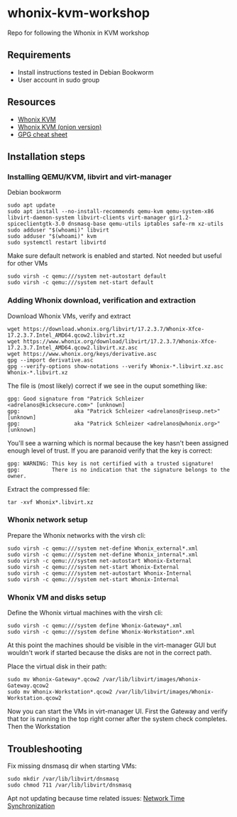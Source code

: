 # whonix-kvm-workshop
Repo for following the Whonix in KVM workshop

## Requirements
* Install instructions tested in Debian Bookworm 
* User account in sudo group
## Resources
* [Whonix KVM](https://www.whonix.org/wiki/KVM)
* [Whonix KVM (onion version)](http://www.dds6qkxpwdeubwucdiaord2xgbbeyds25rbsgr73tbfpqpt4a6vjwsyd.onion/wiki/KVM)
* [GPG cheat sheet](https://gock.net/blog/2020/gpg-cheat-sheet)
## Installation steps
### Installing QEMU/KVM, libvirt and virt-manager
Debian bookworm
```
sudo apt update
sudo apt install --no-install-recommends qemu-kvm qemu-system-x86 libvirt-daemon-system libvirt-clients virt-manager gir1.2-spiceclientgtk-3.0 dnsmasq-base qemu-utils iptables safe-rm xz-utils
sudo adduser "$(whoami)" libvirt
sudo adduser "$(whoami)" kvm
sudo systemctl restart libvirtd

```
Make sure default network is enabled and started. Not needed but useful for other VMs
```
sudo virsh -c qemu:///system net-autostart default
sudo virsh -c qemu:///system net-start default
```
### Adding Whonix download, verification and extraction
Download Whonix VMs, verify and extract
```
wget https://download.whonix.org/libvirt/17.2.3.7/Whonix-Xfce-17.2.3.7.Intel_AMD64.qcow2.libvirt.xz
wget https://www.whonix.org/download/libvirt/17.2.3.7/Whonix-Xfce-17.2.3.7.Intel_AMD64.qcow2.libvirt.xz.asc
wget https://www.whonix.org/keys/derivative.asc
gpg --import derivative.asc
gpg --verify-options show-notations --verify Whonix-*.libvirt.xz.asc Whonix-*.libvirt.xz

```
The file is (most likely) correct if we see in the ouput something like:
```
gpg: Good signature from "Patrick Schleizer <adrelanos@kicksecure.com>" [unknown]
gpg:                 aka "Patrick Schleizer <adrelanos@riseup.net>" [unknown]
gpg:                 aka "Patrick Schleizer <adrelanos@whonix.org>" [unknown]
```

You'll see a warning which is normal because the key hasn't been assigned enough level of trust. If you are paranoid verify that the key is correct:
```
gpg: WARNING: This key is not certified with a trusted signature!
gpg:          There is no indication that the signature belongs to the owner.
```

Extract the compressed file:
```
tar -xvf Whonix*.libvirt.xz
```
### Whonix network setup
Prepare the Whonix networks with the virsh cli:
```
sudo virsh -c qemu:///system net-define Whonix_external*.xml
sudo virsh -c qemu:///system net-define Whonix_internal*.xml
sudo virsh -c qemu:///system net-autostart Whonix-External
sudo virsh -c qemu:///system net-start Whonix-External
sudo virsh -c qemu:///system net-autostart Whonix-Internal
sudo virsh -c qemu:///system net-start Whonix-Internal
```
### Whonix VM and disks setup
Define the Whonix virtual machines with the virsh cli:
```
sudo virsh -c qemu:///system define Whonix-Gateway*.xml
sudo virsh -c qemu:///system define Whonix-Workstation*.xml
```
At this point the machines should be visible in the virt-manager GUI but wouldn't work if started because the disks are not in the correct path.

Place the virtual disk in their path:
```
sudo mv Whonix-Gateway*.qcow2 /var/lib/libvirt/images/Whonix-Gateway.qcow2
sudo mv Whonix-Workstation*.qcow2 /var/lib/libvirt/images/Whonix-Workstation.qcow2
```

Now you can start the VMs in virt-manager UI.
First the Gateway and verify that tor is running in the top right corner after the system check completes.
Then the Workstation
## Troubleshooting

Fix missing dnsmasq dir when starting VMs:
```
sudo mkdir /var/lib/libvirt/dnsmasq
sudo chmod 711 /var/lib/libvirt/dnsmasq
```
Apt not updating because time related issues: [Network Time Synchronization](https://www.whonix.org/wiki/Network_Time_Synchronization)
